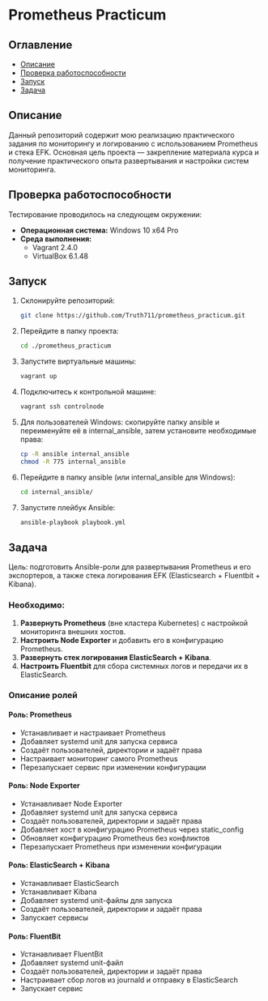 # Prometheus Practicum

## Оглавление
- [Описание](#описание)
- [Проверка работоспособности](#проверка-работоспособности)
- [Запуск](#запуск)
- [Задача](#задача)

## Описание
Данный репозиторий содержит мою реализацию практического задания по мониторингу и логированию с использованием Prometheus и стека EFK. Основная цель проекта — закрепление материала курса и получение практического опыта развертывания и настройки систем мониторинга.

## Проверка работоспособности
Тестирование проводилось на следующем окружении:

- **Операционная система:** Windows 10 x64 Pro
- **Среда выполнения:**
  - Vagrant 2.4.0
  - VirtualBox 6.1.48

## Запуск

1. Склонируйте репозиторий:  
   ```bash
   git clone https://github.com/Truth711/prometheus_practicum.git
   ```
2. Перейдите в папку проекта:  
   ```bash
   cd ./prometheus_practicum
   ```
3. Запустите виртуальные машины:  
   ```bash
   vagrant up
   ```
4. Подключитесь к контрольной машине:  
   ```bash
   vagrant ssh controlnode
   ```
5. Для пользователей Windows: скопируйте папку ansible и переименуйте её в internal_ansible, затем установите необходимые права:  
   ```bash
   cp -R ansible internal_ansible
   chmod -R 775 internal_ansible
   ```
6. Перейдите в папку ansible (или internal_ansible для Windows):  
   ```bash
   cd internal_ansible/
   ```
7. Запустите плейбук Ansible:  
   ```bash
   ansible-playbook playbook.yml
   ```

## Задача
Цель: подготовить Ansible-роли для развертывания Prometheus и его экспортеров, а также стека логирования EFK (Elasticsearch + Fluentbit + Kibana).

### Необходимо:
1. **Развернуть Prometheus** (вне кластера Kubernetes) с настройкой мониторинга внешних хостов.
2. **Настроить Node Exporter** и добавить его в конфигурацию Prometheus.
3. **Развернуть стек логирования ElasticSearch + Kibana**.
4. **Настроить Fluentbit** для сбора системных логов и передачи их в ElasticSearch.

### Описание ролей

#### Роль: Prometheus
- Устанавливает и настраивает Prometheus
- Добавляет systemd unit для запуска сервиса
- Создаёт пользователей, директории и задаёт права
- Настраивает мониторинг самого Prometheus
- Перезапускает сервис при изменении конфигурации

#### Роль: Node Exporter
- Устанавливает Node Exporter
- Добавляет systemd unit для запуска сервиса
- Создаёт пользователей, директории и задаёт права
- Добавляет хост в конфигурацию Prometheus через static_config
- Обновляет конфигурацию Prometheus без конфликтов
- Перезапускает Prometheus при изменении конфигурации

#### Роль: ElasticSearch + Kibana
- Устанавливает ElasticSearch
- Устанавливает Kibana
- Добавляет systemd unit-файлы для запуска
- Создаёт пользователей, директории и задаёт права
- Запускает сервисы

#### Роль: FluentBit
- Устанавливает FluentBit
- Добавляет systemd unit-файл
- Создаёт пользователей, директории и задаёт права
- Настраивает сбор логов из journald и отправку в ElasticSearch
- Запускает сервис
